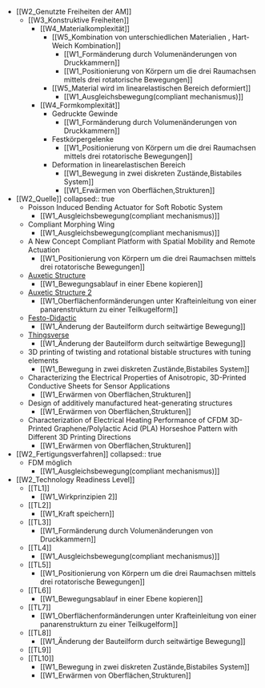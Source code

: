 - [[W2_Genutzte Freiheiten der AM]]
	- [[W3_Konstruktive Freiheiten]]
		- [[W4_Materialkomplexität]]
			- [[W5_Kombination von unterschiedlichen Materialien , Hart-Weich Kombination]]
				- [[W1_Formänderung durch Volumenänderungen von Druckkammern]]
				- [[W1_Positionierung von Körpern um die drei Raumachsen mittels drei rotatorische Bewegungen]]
			- [[W5_Material wird im linearelastischen Bereich deformiert]]
				- [[W1_Ausgleichsbewegung(compliant mechanismus)]]
		- [[W4_Formkomplexität]]
			- Gedruckte Gewinde
				- [[W1_Formänderung durch Volumenänderungen von Druckkammern]]
			- Festkörpergelenke
				- [[W1_Positionierung von Körpern um die drei Raumachsen mittels drei rotatorische Bewegungen]]
			- Deformation in linearelastischen Bereich
				- [[W1_Bewegung in zwei diskreten Zustände,Bistabiles System]]
				- [[W1_Erwärmen von Oberflächen,Strukturen]]
- [[W2_Quelle]]
  collapsed:: true
	- Poisson Induced Bending Actuator for Soft Robotic System
		- [[W1_Ausgleichsbewegung(compliant mechanismus)]]
	- Compliant Morphing Wing
		- [[W1_Ausgleichsbewegung(compliant mechanismus)]]
	- A New Concept Compliant Platform with Spatial Mobility and Remote Actuation
		- [[W1_Positionierung von Körpern um die drei Raumachsen mittels drei rotatorische Bewegungen]]
	- [Auxetic Structure](https://www.youtube.com/watch?v=XP5Fk-lHvK0&ab_channel=MITMediaLab)
		- [[W1_Bewegungsablauf in einer Ebene kopieren]]
	- [Auxetic Structure 2](https://www.thingiverse.com/thing:881094)
		- [[W1_Oberflächenformänderungen unter Krafteinleitung von einer panarenstrukturn zu einer Teilkugelform]]
	- [Festo-Didactic](https://www.festo-didactic.com/de-de/lernsysteme/technik-fuer-allgemeinbildende-schulen/fin-ray-bastelbogen.htm?fbid=ZGUuZGUuNTQ0LjEzLjE4LjE0MDMuODUyOA)
		- [[W1_Änderung der Bauteilform durch seitwärtige Bewegung]]
	- [Thingsverse](https://www.thingiverse.com/thing:1487390)
		- [[W1_Änderung der Bauteilform durch seitwärtige Bewegung]]
	- 3D printing of twisting and rotational bistable structures with tuning elements
		- [[W1_Bewegung in zwei diskreten Zustände,Bistabiles System]]
	- Characterizing the Electrical Properties of Anisotropic, 3D-Printed Conductive Sheets for Sensor Applications
		- [[W1_Erwärmen von Oberflächen,Strukturen]]
	- Design of additively manufactured heat-generating structures
		- [[W1_Erwärmen von Oberflächen,Strukturen]]
	- Characterization of Electrical Heating Performance of CFDM 3D-Printed Graphene/Polylactic Acid (PLA) Horseshoe Pattern with Different 3D Printing Directions
		- [[W1_Erwärmen von Oberflächen,Strukturen]]
- [[W2_Fertigungsverfahren]]
  collapsed:: true
	- FDM möglich
		- [[W1_Ausgleichsbewegung(compliant mechanismus)]]
- [[W2_Technology Readiness Level]]
	- [[TL1]]
		- [[W1_Wirkprinzipien 2]]
	- [[TL2]]
		- [[W1_Kraft speichern]]
	- [[TL3]]
		- [[W1_Formänderung durch Volumenänderungen von Druckkammern]]
	- [[TL4]]
		- [[W1_Ausgleichsbewegung(compliant mechanismus)]]
	- [[TL5]]
		- [[W1_Positionierung von Körpern um die drei Raumachsen mittels drei rotatorische Bewegungen]]
	- [[TL6]]
		- [[W1_Bewegungsablauf in einer Ebene kopieren]]
	- [[TL7]]
		- [[W1_Oberflächenformänderungen unter Krafteinleitung von einer panarenstrukturn zu einer Teilkugelform]]
	- [[TL8]]
		- [[W1_Änderung der Bauteilform durch seitwärtige Bewegung]]
	- [[TL9]]
	- [[TL10]]
		- [[W1_Bewegung in zwei diskreten Zustände,Bistabiles System]]
		- [[W1_Erwärmen von Oberflächen,Strukturen]]